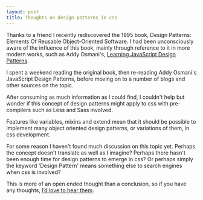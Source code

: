 ```yaml
---
layout: post
title: Thoughts on design patterns in css
---
```


Thanks to a friend I recently rediscovered the 1995 book, Design Patterns: Elements Of Reusable Object-Oriented Software. I had been unconsciously aware of the influence of this book, mainly through reference to it in more modern works, such as Addy Osmani's, [Learning JavaScript Design Patterns](http://addyosmani.com/resources/essentialjsdesignpatterns/book/ ).

I spent a weekend reading the original book, then re-reading Addy Osmani's JavaScript Design Patterns, before moving on to a number of blogs and other sources on the topic. 

After consuming as much information as I could find, I couldn't help but wonder if this concept of design patterns might apply to css with pre-compilers such as Less and Sass involved.

Features like variables, mixins and extend mean that it should be possible to implement many object oriented design patterns, or variations of them, in css development.

For some reason I haven't found much discussion on this topic yet. Perhaps the concept doesn't translate as well as I imagine? Perhaps there hasn't been enough time for design patterns to emerge in css? Or perhaps simply the keyword 'Design Pattern' means something else to search engines when css is involved?

This is more of an open ended thought than a conclusion, so if you have any thoughts, <a href="https://twitter.com/MikeRiethmuller">I’d love to hear them</a>.


